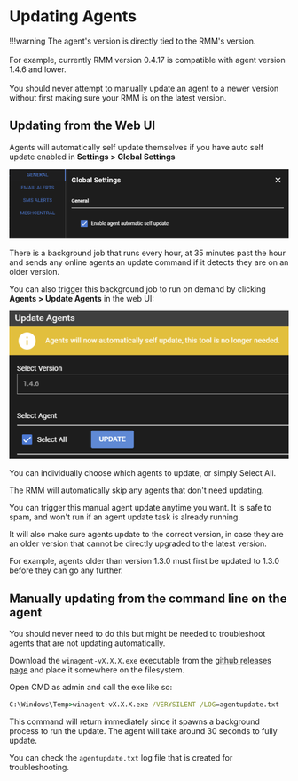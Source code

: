 # Updating Agents

!!!warning
    The agent's version is directly tied to the RMM's version.<br/><br/>
    For example, currently RMM version 0.4.17 is compatible with agent version 1.4.6 and lower.<br/><br/>
    You should never attempt to manually update an agent to a newer version without first making sure your RMM is on the latest version.

## Updating from the Web UI

Agents will automatically self update themselves if you have auto self update enabled in **Settings > Global Settings**

![autoagentupdate](images/autoagentupdate.png)

There is a background job that runs every hour, at 35 minutes past the hour and sends any online agents an update command if it detects they are on an older version.

You can also trigger this background job to run on demand by clicking **Agents > Update Agents** in the web UI:

![manualagentupdate](images/manualagentupdate.png)

You can individually choose which agents to update, or simply Select All.

The RMM will automatically skip any agents that don't need updating.

You can trigger this manual agent update anytime you want. It is safe to spam, and won't run if an agent update task is already running.

It will also make sure agents update to the correct version, in case they are an older version that cannot be directly upgraded to the latest version.

For example, agents older than version 1.3.0 must first be updated to 1.3.0 before they can go any further.

## Manually updating from the command line on the agent

You should never need to do this but might be needed to troubleshoot agents that are not updating automatically.

Download the `winagent-vX.X.X.exe` executable from the [github releases page](https://github.com/amidaware/rmmagent/releases) and place it somewhere on the filesystem.

Open CMD as admin and call the exe like so:

```cmd
C:\Windows\Temp>winagent-vX.X.X.exe /VERYSILENT /LOG=agentupdate.txt
```

This command will return immediately since it spawns a background process to run the update.
The agent will take around 30 seconds to fully update.

You can check the `agentupdate.txt` log file that is created for troubleshooting.
